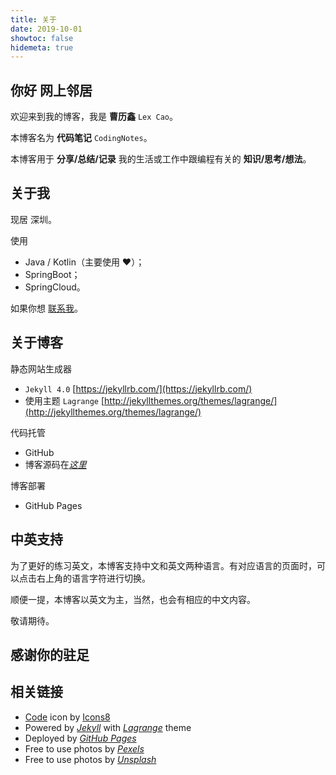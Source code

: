 ```yaml
---
title: 关于
date: 2019-10-01
showtoc: false
hidemeta: true
---
```


## 你好 网上邻居

欢迎来到我的博客，我是 **曹历鑫** `Lex Cao`。

本博客名为 **代码笔记** `CodingNotes`。

本博客用于 **分享/总结/记录** 我的生活或工作中跟编程有关的 **知识/思考/想法**。

## 关于我

现居 深圳。

使用
* Java / Kotlin（主要使用 ❤️）；
* SpringBoot；
* SpringCloud。

如果你想 [联系我](mailto:lexcao@foxmail.com)。



## 关于博客

静态网站生成器
* `Jekyll 4.0` [https://jekyllrb.com/](https://jekyllrb.com/)
*  使用主题  `Lagrange` [http://jekyllthemes.org/themes/lagrange/](http://jekyllthemes.org/themes/lagrange/)

代码托管
* GitHub
* 博客源码在[*这里*](https://github.com/lexcao/lexcao.github.io)

博客部署
* GitHub Pages

## 中英支持

为了更好的练习英文，本博客支持中文和英文两种语言。有对应语言的页面时，可以点击右上角的语言字符进行切换。

顺便一提，本博客以英文为主，当然，也会有相应的中文内容。

敬请期待。



## 感谢你的驻足



## 相关链接
* <a target="_blank" href="https://icons8.com/icons/set/code">Code</a> icon by <a target="_blank" href="https://icons8.com">Icons8</a>
* Powered by [*Jekyll*](https://jekyllrb.com/) with [*Lagrange*](http://jekyllthemes.org/themes/lagrange/) theme
* Deployed by [*GitHub Pages*](https://pages.github.com)
* Free to use photos by [*Pexels*](https://www.pexels.com/)
* Free to use photos by [*Unsplash*](https://unsplash.com)

